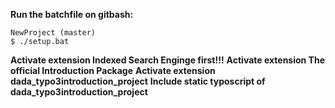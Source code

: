 **Run the batchfile on gitbash:**
```
NewProject (master)
$ ./setup.bat

```

**Activate extension Indexed Search Enginge first!!!**
**Activate extension The official Introduction Package**
**Activate extension dada_typo3introduction_project**
**Include static typoscript of dada_typo3introduction_project**